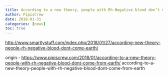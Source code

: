 ```yaml
---
title: According to a new theory, people with Rh-Negative blood don’t come from earth
author: PipisCrew
date: 2018-01-31
categories: [news]
toc: true
---
```


http://www.smartlystuff.com/index.php/2018/01/27/according-new-theory-people-rh-negative-blood-dont-come-earth/

origin - https://www.pipiscrew.com/2018/01/according-to-a-new-theory-people-with-rh-negative-blood-dont-come-from-earth/ according-to-a-new-theory-people-with-rh-negative-blood-dont-come-from-earth